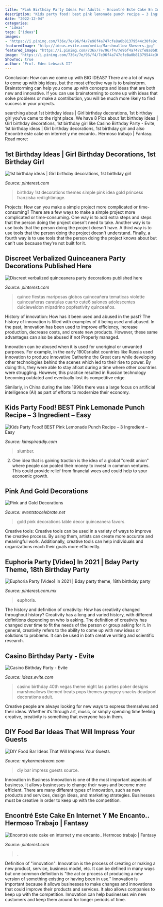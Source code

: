 ```yaml
---
title: "Pink Birthday Party Ideas For Adults - Encontré Este Cake En Internet Y Me Encanto.. Hermoso Trabajo"
description: "Kids party food! best pink lemonade punch recipe – 3 ingredient – easy"
date: "2022-12-04"
categories:
- "ideas"
tags: ["ideas"]
images:
- "https://i.pinimg.com/736x/7e/96/f4/7e96f4a747cfe8a0b81379544c30fe9c.jpg"
featuredImage: "http://ideas.evite.com/media/Marshmallow-Skewers.jpg"
featured_image: "https://i.pinimg.com/736x/7e/96/f4/7e96f4a747cfe8a0b81379544c30fe9c.jpg"
image: "https://i.pinimg.com/736x/7e/96/f4/7e96f4a747cfe8a0b81379544c30fe9c.jpg"
ShowToc: true
author: "Prof. Eden Lebsack II"
---
```



Conclusion: How can we come up with BIG IDEAS?
There are a lot of ways to come up with big ideas, but the most effective way is to brainstorm. Brainstorming can help you come up with concepts and ideas that are both new and innovative. If you can use brainstorming to come up with ideas that solve problems or make a contribution, you will be much more likely to find success in your projects.

	

		
searching about 1st birthday ideas | Girl birthday decorations, 1st birthday girl you've came to the right place. We have 8 Pics about 1st birthday ideas | Girl birthday decorations, 1st birthday girl like Casino Birthday Party - Evite, 1st birthday ideas | Girl birthday decorations, 1st birthday girl and also Encontré este cake en internet y me encanto.. Hermoso trabajo | Fantasy. Read more:
		
    
## 1st Birthday Ideas | Girl Birthday Decorations, 1st Birthday Girl

<img loading=lazy src="https://i.pinimg.com/736x/98/fb/a0/98fba00dd2193e8e0e4ee1a6c72e1867.jpg" onerror="this.onerror=null;this.src='https://tse3.mm.bing.net/th?id=OIP.ljzIHW94CEdZR7vbrNC94QHaJ3&amp;pid=15.1';" alt="1st birthday ideas | Girl birthday decorations, 1st birthday girl">

_Source: pinterest.com_

>birthday 1st decorations themes simple pink idea gold princess franziska redlightimage. 

	

Projects: How can you make a simple project more complicated or time-consuming?
There are a few ways to make a simple project more complicated or time-consuming. One way is to add extra steps and steps that the person doing the project doesn't need to take. Another way is to use tools that the person doing the project doesn't have. A third way is to use tools that the person doing the project doesn't understand. Finally, a fourth way is to use tools that the person doing the project knows about but can't use because they're not built for it.

    
## Discreet Verbalized Quinceanera Party Decorations Published Here

<img loading=lazy src="https://i.pinimg.com/736x/69/f8/4d/69f84d4e4e54ece73135054351894da5.jpg" onerror="this.onerror=null;this.src='https://tse3.mm.bing.net/th?id=OIP.gzJCDFoPBjgAum_ChQnQ0AHaLH&amp;pid=15.1';" alt="Discreet verbalized quinceanera party decorations published here">

_Source: pinterest.com_

>quince fiestas mariposas globos quinceañera tematicas violette quinceañeras caratulas cuarto cute6 salones adolescentes dulcieweldon mipadrino popfestivity quinceaños. 

	

History of innovation: How has it been used and abused in the past?
The history of innovation is filled with examples of it being used and abused. In the past, innovation has been used to improve efficiency, increase production, decrease costs, and create new products. However, these same advantages can also be abused if not Properly managed.

Innovation can be abused when it is used for unoriginal or unwanted purposes. For example, in the early 1900srialist countries like Russia used innovation to produce innovative Catherine the Great cars while developing other technologies behind the scenes which led to their rise to power. By doing this, they were able to stay afloat during a time where other countries were struggling. However, this practice resulted in Russian technology becoming outdated and eventually lost its competitive edge. 

Similarly, in China during the late 1990s there was a large focus on artificial intelligence (AI) as part of efforts to modernize their economy.

    
## Kids Party Food! BEST Pink Lemonade Punch Recipe – 3 Ingredient – Easy

<img loading=lazy src="https://kimspireddiy.com/wp-content/uploads/2020/01/party-food-pink-lemonade-punch-1-1.jpg" onerror="this.onerror=null;this.src='https://tse3.mm.bing.net/th?id=OIP.5WpgIICrJtfXgV1NroagUwHaLH&amp;pid=15.1';" alt="Kids Party Food! BEST Pink Lemonade Punch Recipe – 3 Ingredient – Easy">

_Source: kimspireddiy.com_

>slumber. 

	

2. One idea that is gaining traction is the idea of a global "credit union" where people can pooled their money to invest in common ventures. This could provide relief from financial woes and could help to spur economic growth.

    
## Pink And Gold Decorations

<img loading=lazy src="https://eventstocelebrate.net/wp-content/uploads/2015/03/Pink-and-Gold-Party-Table-Decor-eventstocelebrate.net-LoveDoveFruits-ad.jpg" onerror="this.onerror=null;this.src='https://tse4.mm.bing.net/th?id=OIP.CaugqxTKmIDuX8H22JsTZwHaKW&amp;pid=15.1';" alt="Pink and Gold Decorations">

_Source: eventstocelebrate.net_

>gold pink decorations table decor quinceanera favors. 

	

Creative tools:
Creative tools can be used in a variety of ways to improve the creative process. By using them, artists can create more accurate and meaningful work. Additionally, creative tools can help individuals and organizations reach their goals more efficiently.

    
## Euphoria Party [Video] In 2021 | Bday Party Theme, 18th Birthday Party

<img loading=lazy src="https://i.pinimg.com/736x/7e/96/f4/7e96f4a747cfe8a0b81379544c30fe9c.jpg" onerror="this.onerror=null;this.src='https://tse1.mm.bing.net/th?id=OIP.l32GLliWfynREQMLasr7HwHaNK&amp;pid=15.1';" alt="Euphoria Party [Video] in 2021 | Bday party theme, 18th birthday party">

_Source: pinterest.com.mx_

>euphoria. 

	

The history and definition of creativity: How has creativity changed throughout history?
Creativity has a long and varied history, with different definitions depending on who is asking. The definition of creativity has changed over time to fit the needs of the person or group asking for it. In general, creativity refers to the ability to come up with new ideas or solutions to problems. It can be used in both creative writing and scientific research.

    
## Casino Birthday Party - Evite

<img loading=lazy src="http://ideas.evite.com/media/Marshmallow-Skewers.jpg" onerror="this.onerror=null;this.src='https://tse3.mm.bing.net/th?id=OIP.ot4YZUyLTWjpQDTsKpsygQHaLH&amp;pid=15.1';" alt="Casino Birthday Party - Evite">

_Source: ideas.evite.com_

>casino birthday 40th vegas theme night las parties poker designs marshmallows themed treats pops themes greygrey snacks deadpool decorations adult. 

	

Creative people are always looking for new ways to express themselves and their ideas. Whether it’s through art, music, or simply spending time feeling creative, creativity is something that everyone has in them.

    
## DIY Food Bar Ideas That Will Impress Your Guests

<img loading=lazy src="https://mykarmastream.com/wp-content/uploads/2018/07/diy-food-bar-11.jpg" onerror="this.onerror=null;this.src='https://tse4.mm.bing.net/th?id=OIP.TmfLAzoSaWic9XF009DhzgHaKS&amp;pid=15.1';" alt="DIY Food Bar Ideas That Will Impress Your Guests">

_Source: mykarmastream.com_

>diy bar impress guests source. 

	

Innovation in Business
Innovation is one of the most important aspects of business. It allows businesses to change their ways and become more efficient. There are many different types of innovation, such as new products and services, design ideas, and marketing strategies. Businesses must be creative in order to keep up with the competition.

    
## Encontré Este Cake En Internet Y Me Encanto.. Hermoso Trabajo | Fantasy

<img loading=lazy src="https://i.pinimg.com/736x/a4/9c/39/a49c392a1c164c20c8ab43affc646b7d--yummy-cakes-cute-cakes.jpg" onerror="this.onerror=null;this.src='https://tse4.mm.bing.net/th?id=OIP.JoIPgxPZvcTCue1jyCOVtgHaLp&amp;pid=15.1';" alt="Encontré este cake en internet y me encanto.. Hermoso trabajo | Fantasy">

_Source: pinterest.com_

>. 

	

Definition of "innovation":
Innovation is the process of creating or making a new product, service, business model, etc. It can be defined in many ways but one common definition is "the act or process of producing a new version of something existing or having been in use." 
Innovation is important because it allows businesses to make changes and innovations that could improve their products and services. It also allows companies to keep up with the competition. Innovation can help businesses win new customers and keep them around for longer periods of time.

